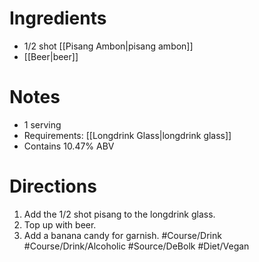 # Ingredients
- 1/2 shot [[Pisang Ambon|pisang ambon]]
- [[Beer|beer]]
# Notes
- 1 serving
- Requirements: [[Longdrink Glass|longdrink glass]]
- Contains 10.47% ABV
# Directions
1. Add the 1/2 shot pisang to the longdrink glass.
2. Top up with beer.
3. Add a banana candy for garnish.
#Course/Drink #Course/Drink/Alcoholic #Source/DeBolk #Diet/Vegan 